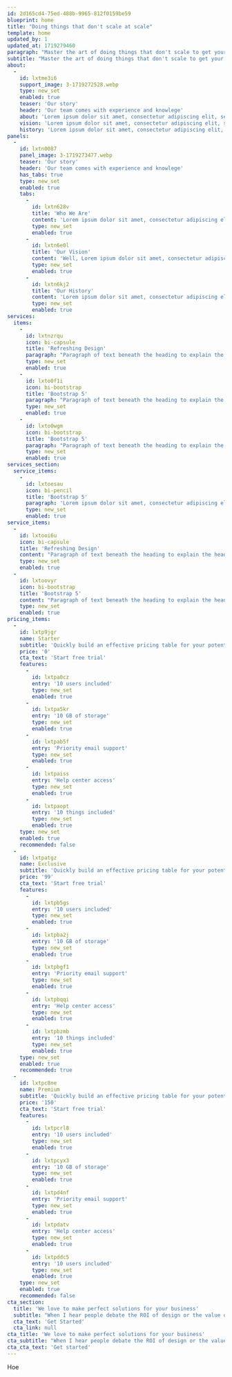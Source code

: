 ```yaml
---
id: 2d165cd4-75ed-488b-9965-812f0159be59
blueprint: home
title: "Doing things that don't scale at scale"
template: home
updated_by: 1
updated_at: 1719279460
paragraph: "Master the art of doing things that don't scale to get your business off the ground without burnout"
subtitle: "Master the art of doing things that don't scale to get your business off the ground without burnout"
about:
  -
    id: lxtme3i6
    support_image: 3-1719272528.webp
    type: new_set
    enabled: true
    teaser: 'Our story'
    header: 'Our team comes with experience and knowlege'
    about: 'Lorem ipsum dolor sit amet, consectetur adipiscing elit, sed do eiusmod tempor incididunt ut labore et dolore magna aliqua. Vivamus arcu felis bibendum ut tristique et egestas quis. Viverra ipsum nunc aliquet bibendum enim facilisis. Maecenas ultricies mi eget mauris pharetra et ultrices.'
    vision: 'Lorem ipsum dolor sit amet, consectetur adipiscing elit, sed do eiusmod tempor incididunt ut labore et dolore magna aliqua. Vivamus arcu felis bibendum ut tristique et egestas quis. Viverra ipsum nunc aliquet bibendum enim facilisis. Maecenas ultricies mi eget mauris pharetra et ultrices.'
    history: 'Lorem ipsum dolor sit amet, consectetur adipiscing elit, sed do eiusmod tempor incididunt ut labore et dolore magna aliqua. Vivamus arcu felis bibendum ut tristique et egestas quis. Viverra ipsum nunc aliquet bibendum enim facilisis. Maecenas ultricies mi eget mauris pharetra et ultrices.'
panels:
  -
    id: lxtn0087
    panel_image: 3-1719273477.webp
    teaser: 'Our story'
    header: 'Our team comes with experience and knowlege'
    has_tabs: true
    type: new_set
    enabled: true
    tabs:
      -
        id: lxtn628v
        title: 'Who We Are'
        content: 'Lorem ipsum dolor sit amet, consectetur adipiscing elit, sed do eiusmod tempor incididunt ut labore et dolore magna aliqua. Vivamus arcu felis bibendum ut tristique et egestas quis. Viverra ipsum nunc aliquet bibendum enim facilisis. Maecenas ultricies mi eget mauris pharetra et ultrices.'
        type: new_set
        enabled: true
      -
        id: lxtn6e0l
        title: 'Our Vision'
        content: 'Well, Lorem ipsum dolor sit amet, consectetur adipiscing elit, sed do eiusmod tempor incididunt ut labore et dolore magna aliqua. Vivamus arcu felis bibendum ut tristique et egestas quis. Viverra ipsum nunc aliquet bibendum enim facilisis. Maecenas ultricies mi eget mauris pharetra et ultrices.'
        type: new_set
        enabled: true
      -
        id: lxtn6kj2
        title: 'Our History'
        content: 'Lorem ipsum dolor sit amet, consectetur adipiscing elit, sed do eiusmod tempor incididunt ut labore et dolore magna aliqua. Vivamus arcu felis bibendum ut tristique et egestas quis. Viverra ipsum nunc aliquet bibendum enim facilisis. Maecenas ultricies mi eget mauris pharetra et ultrices.'
        type: new_set
        enabled: true
services:
  items:
    -
      id: lxtnzrqu
      icon: bi-capsule
      title: 'Refreshing Design'
      paragraph: "Paragraph of text beneath the heading to explain the heading. We'll add onto it with another sentence and probably just keep going until we run out of words."
      type: new_set
      enabled: true
    -
      id: lxto0f1i
      icon: bi-bootstrap
      title: 'Bootstrap 5'
      paragraph: "Paragraph of text beneath the heading to explain the heading. We'll add onto it with another sentence and probably just keep going until we run out of words."
      type: new_set
      enabled: true
    -
      id: lxto0wgm
      icon: bi-bootstrap
      title: 'Bootstrap 5'
      paragraph: "Paragraph of text beneath the heading to explain the heading. We'll add onto it with another sentence and probably just keep going until we run out of words."
      type: new_set
      enabled: true
services_section:
  service_items:
    -
      id: lxtoesau
      icon: bi-pencil
      title: 'Bootstrap 5'
      paragraph: 'Lorem ipsum dolor sit amet, consectetur adipiscing elit, sed do eiusmod tempor incididunt ut labore et dolore magna aliqua. Vivamus arcu felis bibendum ut tristique et egestas quis. Viverra ipsum nunc aliquet bibendum en'
      type: new_set
      enabled: true
service_items:
  -
    id: lxtooi6u
    icon: bi-capsule
    title: 'Refreshing Design'
    content: "Paragraph of text beneath the heading to explain the heading. We'll add onto it with another sentence and probably just keep going until we run out of words."
    type: new_set
    enabled: true
  -
    id: lxtoovyr
    icon: bi-bootstrap
    title: 'Bootstrap 5'
    content: "Paragraph of text beneath the heading to explain the heading. We'll add onto it with another sentence and probably just keep going until we run out of words."
    type: new_set
    enabled: true
pricing_items:
  -
    id: lxtp9jgr
    name: Starter
    subtitle: 'Quickly build an effective pricing table for your potential customers'
    price: '0'
    cta_text: 'Start free trial'
    features:
      -
        id: lxtpa0cz
        entry: '10 users included'
        type: new_set
        enabled: true
      -
        id: lxtpa5kr
        entry: '10 GB of storage'
        type: new_set
        enabled: true
      -
        id: lxtpab5f
        entry: 'Priority email support'
        type: new_set
        enabled: true
      -
        id: lxtpaiss
        entry: 'Help center access'
        type: new_set
        enabled: true
      -
        id: lxtpaopt
        entry: '10 things included'
        type: new_set
        enabled: true
    type: new_set
    enabled: true
    recommended: false
  -
    id: lxtpatgz
    name: Exclusive
    subtitle: 'Quickly build an effective pricing table for your potential customers'
    price: '99'
    cta_text: 'Start free trial'
    features:
      -
        id: lxtpb5gs
        entry: '10 users included'
        type: new_set
        enabled: true
      -
        id: lxtpba2j
        entry: '10 GB of storage'
        type: new_set
        enabled: true
      -
        id: lxtpbgf1
        entry: 'Priority email support'
        type: new_set
        enabled: true
      -
        id: lxtpbqqi
        entry: 'Help center access'
        type: new_set
        enabled: true
      -
        id: lxtpbzmb
        entry: '10 things included'
        type: new_set
        enabled: true
    type: new_set
    enabled: true
    recommended: true
  -
    id: lxtpc8ne
    name: Premium
    subtitle: 'Quickly build an effective pricing table for your potential customers'
    price: '150'
    cta_text: 'Start free trial'
    features:
      -
        id: lxtpcrl8
        entry: '10 users included'
        type: new_set
        enabled: true
      -
        id: lxtpcyx3
        entry: '10 GB of storage'
        type: new_set
        enabled: true
      -
        id: lxtpd4nf
        entry: 'Priority email support'
        type: new_set
        enabled: true
      -
        id: lxtpdatv
        entry: 'Help center access'
        type: new_set
        enabled: true
      -
        id: lxtpddc5
        entry: '10 users included'
        type: new_set
        enabled: true
    type: new_set
    enabled: true
    recommended: false
cta_section:
  title: 'We love to make perfect solutions for your business'
  subtitle: "When I hear people debate the ROI of design or the value of design, it's like come on Chad, that's not the thing we do here man."
  cta_text: 'Get Started'
  cta_link: null
cta_title: 'We love to make perfect solutions for your business'
cta_subtitle: "When I hear people debate the ROI of design or the value of design, it's like come on Chad, that's not the thing we do here man."
cta_cta_text: 'Get started'
---
```

Hoe
